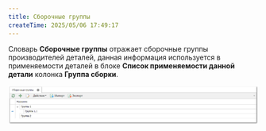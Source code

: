```yaml
---
title: Сборочные группы
createTime: 2025/05/06 17:49:17
---
```

Словарь **Сборочные группы** отражает сборочные группы производителей деталей, данная информация используется в применяемости деталей в блоке **Список применяемости данной детали** колонка **Группа сборки**.

![](../../../assets/specification/image415.png)
